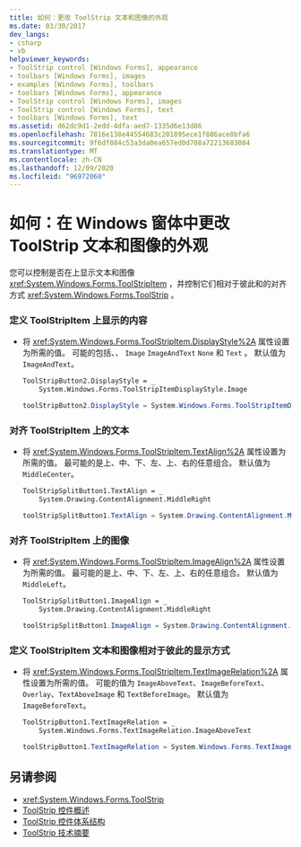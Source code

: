 ```yaml
---
title: 如何：更改 ToolStrip 文本和图像的外观
ms.date: 03/30/2017
dev_langs:
- csharp
- vb
helpviewer_keywords:
- ToolStrip control [Windows Forms], appearance
- toolbars [Windows Forms], images
- examples [Windows Forms], toolbars
- toolbars [Windows Forms], appearance
- ToolStrip control [Windows Forms], images
- ToolStrip control [Windows Forms], text
- toolbars [Windows Forms], text
ms.assetid: d62dc9d1-2edd-4dfa-aed7-1335d6e13d86
ms.openlocfilehash: 7816e138e44554683c201895ece1f886ace8bfa6
ms.sourcegitcommit: 9f6df084c53a3da0ea657ed0d708a72213683084
ms.translationtype: MT
ms.contentlocale: zh-CN
ms.lasthandoff: 12/09/2020
ms.locfileid: "96972060"
---
```

# <a name="how-to-change-the-appearance-of-toolstrip-text-and-images-in-windows-forms"></a>如何：在 Windows 窗体中更改 ToolStrip 文本和图像的外观
您可以控制是否在上显示文本和图像 <xref:System.Windows.Forms.ToolStripItem> ，并控制它们相对于彼此和的对齐方式 <xref:System.Windows.Forms.ToolStrip> 。  
  
### <a name="to-define-what-is-displayed-on-a-toolstripitem"></a>定义 ToolStripItem 上显示的内容  
  
- 将 <xref:System.Windows.Forms.ToolStripItem.DisplayStyle%2A> 属性设置为所需的值。 可能的包括、、 `Image` `ImageAndText` `None` 和 `Text` 。 默认值为 `ImageAndText`。  
  
    ```vb  
    ToolStripButton2.DisplayStyle = _  
        System.Windows.Forms.ToolStripItemDisplayStyle.Image  
    ```  
  
    ```csharp  
    toolStripButton2.DisplayStyle = System.Windows.Forms.ToolStripItemDisplayStyle.Image;  
    ```  
  
### <a name="to-align-text-on-a-toolstripitem"></a>对齐 ToolStripItem 上的文本  
  
- 将 <xref:System.Windows.Forms.ToolStripItem.TextAlign%2A> 属性设置为所需的值。 最可能的是上、中、下、左、上、右的任意组合。 默认值为 `MiddleCenter`。  
  
    ```vb  
    ToolStripSplitButton1.TextAlign = _  
        System.Drawing.ContentAlignment.MiddleRight  
    ```  
  
    ```csharp  
    toolStripSplitButton1.TextAlign = System.Drawing.ContentAlignment.MiddleRight;  
    ```  
  
### <a name="to-align-an-image-on-a-toolstripitem"></a>对齐 ToolStripItem 上的图像  
  
- 将 <xref:System.Windows.Forms.ToolStripItem.ImageAlign%2A> 属性设置为所需的值。 最可能的是上、中、下、左、上、右的任意组合。 默认值为 `MiddleLeft`。  
  
    ```vb  
    ToolStripSplitButton1.ImageAlign = _  
        System.Drawing.ContentAlignment.MiddleRight  
    ```  
  
    ```csharp  
    toolStripSplitButton1.ImageAlign = System.Drawing.ContentAlignment.MiddleRight;  
    ```  
  
### <a name="to-define-how-toolstripitem-text-and-images-are-displayed-relative-to-each-other"></a>定义 ToolStripItem 文本和图像相对于彼此的显示方式  
  
- 将 <xref:System.Windows.Forms.ToolStripItem.TextImageRelation%2A> 属性设置为所需的值。 可能的值为 `ImageAboveText`、`ImageBeforeText`、`Overlay`、`TextAboveImage` 和 `TextBeforeImage`。 默认值为 `ImageBeforeText`。  
  
    ```vb  
    ToolStripButton1.TextImageRelation = _  
        System.Windows.Forms.TextImageRelation.ImageAboveText  
    ```  
  
    ```csharp  
    toolStripButton1.TextImageRelation = System.Windows.Forms.TextImageRelation.ImageAboveText;  
    ```  
  
## <a name="see-also"></a>另请参阅

- <xref:System.Windows.Forms.ToolStrip>
- [ToolStrip 控件概述](toolstrip-control-overview-windows-forms.md)
- [ToolStrip 控件体系结构](toolstrip-control-architecture.md)
- [ToolStrip 技术摘要](toolstrip-technology-summary.md)
